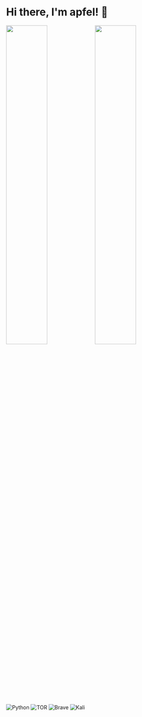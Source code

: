 # Hi there, I'm apfel! 👋 

<img align="left" width="47%" src="https://github-readme-stats.vercel.app/api?username=CodingApfel&show_icons=true&theme=radical"/>

<img align="left" width="47%" src="https://github-readme-stats.vercel.app/api/top-langs/?username=CodingApfel&layout=compact"/>


![Python](https://img.shields.io/badge/python-3670A0?style=for-the-badge&logo=python&logoColor=ffdd54)
![TOR](https://img.shields.io/badge/tor-%237E4798.svg?style=for-the-badge&logo=tor-project&logoColor=white)
![Brave](https://img.shields.io/badge/Brave-FB542B?style=for-the-badge&logo=Brave&logoColor=white)
![Kali](https://img.shields.io/badge/Kali-268BEE?style=for-the-badge&logo=kalilinux&logoColor=white)
